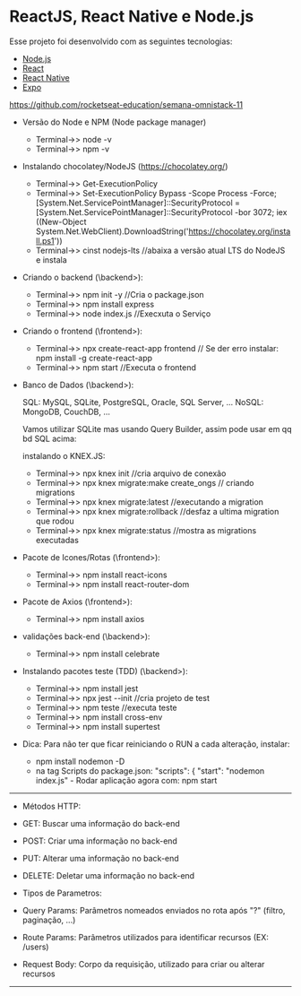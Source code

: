 # ReactJS, React Native e Node.js

Esse projeto foi desenvolvido com as seguintes tecnologias:

- [Node.js](https://nodejs.org/en/)
- [React](https://reactjs.org)
- [React Native](https://facebook.github.io/react-native/)
- [Expo](https://expo.io/)


https://github.com/rocketseat-education/semana-omnistack-11

- Versão do Node e NPM (Node package manager)

     - Terminal->> node -v
     - Terminal->> npm -v


- Instalando chocolatey/NodeJS (https://chocolatey.org/)

     - Terminal->> Get-ExecutionPolicy
     - Terminal->> Set-ExecutionPolicy Bypass -Scope Process -Force; [System.Net.ServicePointManager]::SecurityProtocol = [System.Net.ServicePointManager]::SecurityProtocol -bor 3072; iex ((New-Object System.Net.WebClient).DownloadString('https://chocolatey.org/install.ps1'))
     - Terminal->> cinst nodejs-lts //abaixa a versão atual LTS do NodeJS e instala

- Criando o backend (\backend>):

     - Terminal->> npm init -y //Cria o package.json
     - Terminal->> npm install express
     - Terminal->> node index.js //Execxuta o Serviço

- Criando o frontend (\frontend>):

     - Terminal->> npx create-react-app frontend // Se der erro instalar: npm install -g create-react-app
     - Terminal->> npm start //Executa o frontend

 - Banco de Dados (\backend>):
  
    SQL: MySQL, SQLite, PostgreSQL, Oracle, SQL Server, ...
    NoSQL: MongoDB, CouchDB, ...
   
    Vamos utilizar SQLite mas usando Query Builder, assim pode usar em qq bd SQL acima:
    
    instalando o KNEX.JS:
    - Terminal->> npx knex init //cria arquivo de conexão
    - Terminal->> npx knex migrate:make create_ongs // criando migrations
    - Terminal->> npx knex migrate:latest //executando a migration
    - Terminal->> npx knex migrate:rollback //desfaz a ultima migration que rodou
    - Terminal->> npx knex migrate:status //mostra as migrations executadas
	
- Pacote de Icones/Rotas (\frontend>):

     - Terminal->> npm install react-icons
     - Terminal->> npm install react-router-dom
		
- Pacote de Axios (\frontend>):		

     - Terminal->> npm install axios
		

- validações back-end (\backend>):
     
     - Terminal->> npm install celebrate
	
- Instalando pacotes teste (TDD) (\backend>):

     - Terminal->> npm install jest	
     - Terminal->> npx jest --init //cria projeto de test
     - Terminal->> npm teste //executa teste
     - Terminal->> npm install cross-env
     - Terminal->> npm install supertest

- Dica: Para não ter que ficar reiniciando o RUN a cada alteração, instalar:
      
     - npm install nodemon -D
     - na tag Scripts do package.json:
              "scripts": {
                "start": "nodemon index.js"
      - Rodar aplicação agora com: npm start

 * * * * * * * * * * * * * * * * * * * * * * * * * * * * * * * * * * * * * * * * * * * * * * * * * *
 *  Métodos HTTP:
 
 * GET: Buscar uma informação do back-end
 * POST: Criar uma informação no back-end
 * PUT: Alterar uma informação no back-end
 * DELETE: Deletar uma informação no back-end
 
 * Tipos de Parametros:
 
 * Query Params: Parâmetros nomeados enviados no rota após "?" (filtro, paginação, ...)
 * Route Params: Parâmetros utilizados para identificar recursos (EX: /users) 
 * Request Body: Corpo da requisição, utilizado para criar ou alterar recursos
 * * * * * * * * * * * * * * * * * * * * * * * * * * * * * * * * * * * * * * * * * * * * * * * * * *
